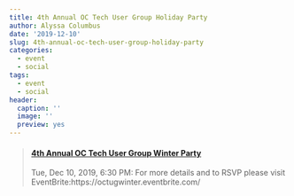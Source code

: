 ```yaml
---
title: 4th Annual OC Tech User Group Holiday Party
author: Alyssa Columbus
date: '2019-12-10'
slug: 4th-annual-oc-tech-user-group-holiday-party
categories:
  - event
  - social
tags:
  - event
  - social
header:
  caption: ''
  image: ''
  preview: yes
---
```


<blockquote class="embedly-card"><h4><a href="https://www.meetup.com/rladies-irvine/events/266170963/">4th Annual OC Tech User Group Winter Party</a></h4><p>Tue, Dec 10, 2019, 6:30 PM: For more details and to RSVP please visit EventBrite:https://octugwinter.eventbrite.com/</p></blockquote>
<script async src="//cdn.embedly.com/widgets/platform.js" charset="UTF-8"></script>